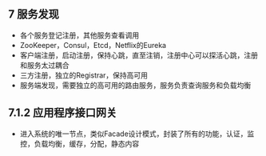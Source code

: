 ## 7 服务发现
- 各个服务登记注册，其他服务查看调用
- ZooKeeper，Consul，Etcd，Netflix的Eureka
- 客户端注册，启动注册，保持心跳，直至注销，注册中心可以探活心跳，注册和服务太过耦合
- 三方注册，独立的Registrar，保持高可用
- 服务端发现，需要独立的高可用的路由服务，服务负责查询服务和负载均衡

## 7.1.2 应用程序接口网关
- 进入系统的唯一节点，类似Facade设计模式，封装了所有的功能，认证，监控，负载均衡，缓存，分配，静态内容
